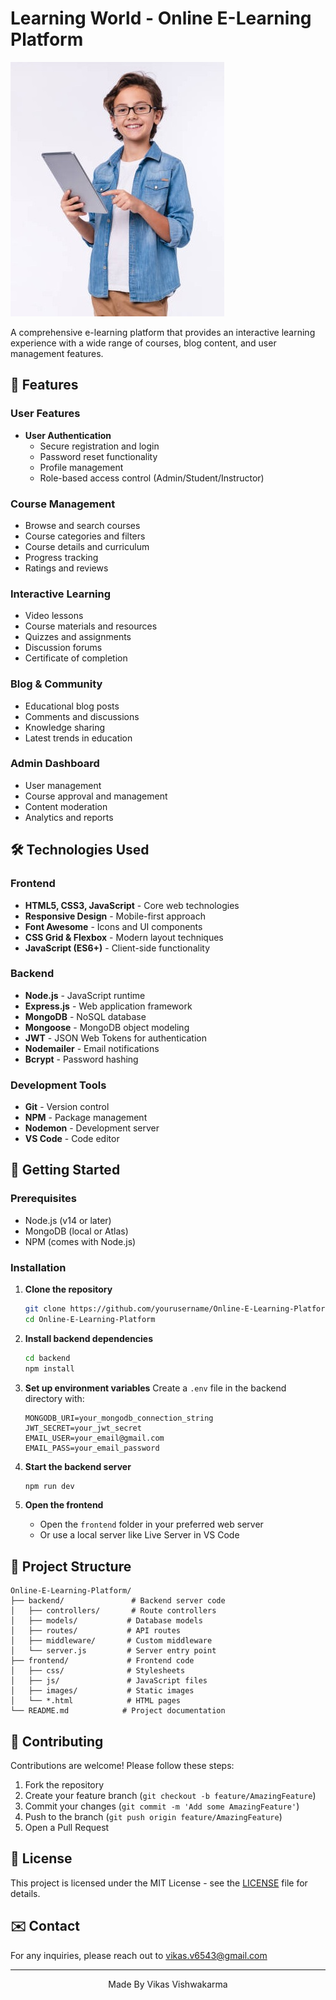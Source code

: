 # Learning World - Online E-Learning Platform

![Learning World Banner](frontend/images/HomeAsideLeft.jpeg)

A comprehensive e-learning platform that provides an interactive learning experience with a wide range of courses, blog content, and user management features.

## 🌟 Features

### User Features
- **User Authentication**
  - Secure registration and login
  - Password reset functionality
  - Profile management
  - Role-based access control (Admin/Student/Instructor)

### Course Management
- Browse and search courses
- Course categories and filters
- Course details and curriculum
- Progress tracking
- Ratings and reviews

### Interactive Learning
- Video lessons
- Course materials and resources
- Quizzes and assignments
- Discussion forums
- Certificate of completion

### Blog & Community
- Educational blog posts
- Comments and discussions
- Knowledge sharing
- Latest trends in education

### Admin Dashboard
- User management
- Course approval and management
- Content moderation
- Analytics and reports

## 🛠️ Technologies Used

### Frontend
- **HTML5, CSS3, JavaScript** - Core web technologies
- **Responsive Design** - Mobile-first approach
- **Font Awesome** - Icons and UI components
- **CSS Grid & Flexbox** - Modern layout techniques
- **JavaScript (ES6+)** - Client-side functionality

### Backend
- **Node.js** - JavaScript runtime
- **Express.js** - Web application framework
- **MongoDB** - NoSQL database
- **Mongoose** - MongoDB object modeling
- **JWT** - JSON Web Tokens for authentication
- **Nodemailer** - Email notifications
- **Bcrypt** - Password hashing

### Development Tools
- **Git** - Version control
- **NPM** - Package management
- **Nodemon** - Development server
- **VS Code** - Code editor

## 🚀 Getting Started

### Prerequisites
- Node.js (v14 or later)
- MongoDB (local or Atlas)
- NPM (comes with Node.js)

### Installation

1. **Clone the repository**
   ```bash
   git clone https://github.com/yourusername/Online-E-Learning-Platform.git
   cd Online-E-Learning-Platform
   ```

2. **Install backend dependencies**
   ```bash
   cd backend
   npm install
   ```

3. **Set up environment variables**
   Create a `.env` file in the backend directory with:
   ```
   MONGODB_URI=your_mongodb_connection_string
   JWT_SECRET=your_jwt_secret
   EMAIL_USER=your_email@gmail.com
   EMAIL_PASS=your_email_password
   ```

4. **Start the backend server**
   ```bash
   npm run dev
   ```

5. **Open the frontend**
   - Open the `frontend` folder in your preferred web server
   - Or use a local server like Live Server in VS Code

## 📂 Project Structure

```
Online-E-Learning-Platform/
├── backend/               # Backend server code
│   ├── controllers/       # Route controllers
│   ├── models/           # Database models
│   ├── routes/           # API routes
│   ├── middleware/       # Custom middleware
│   └── server.js         # Server entry point
├── frontend/             # Frontend code
│   ├── css/              # Stylesheets
│   ├── js/               # JavaScript files
│   ├── images/           # Static images
│   └── *.html            # HTML pages
└── README.md            # Project documentation
```

## 🤝 Contributing

Contributions are welcome! Please follow these steps:

1. Fork the repository
2. Create your feature branch (`git checkout -b feature/AmazingFeature`)
3. Commit your changes (`git commit -m 'Add some AmazingFeature'`)
4. Push to the branch (`git push origin feature/AmazingFeature`)
5. Open a Pull Request

## 📄 License

This project is licensed under the MIT License - see the [LICENSE](LICENSE) file for details.

## ✉️ Contact

For any inquiries, please reach out to [vikas.v6543@gmail.com](mailto:vikas.v6543@gmail.com)

---

<div align="center">
  Made By Vikas Vishwakarma
</div>
